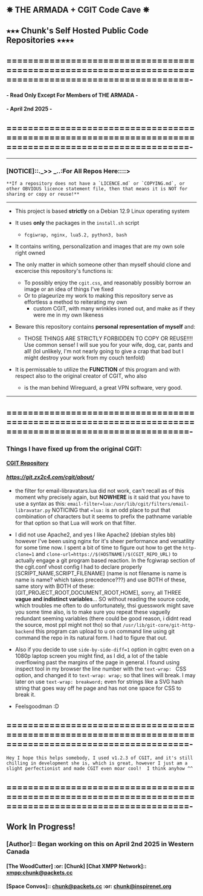 ## ✵ THE ARMADA + CGIT Code Cave ✵
## ⭒⭒⭒ Chunk's Self Hosted Public Code Repositories ⭒⭒⭒⭒
## ========================================================================================================-

#### __- Read Only Except For Members of THE ARMADA -__
#### __- April 2nd 2025 -__
## ========================================================================================================-

***

### [NOTICE]::._>>   _..__:For All Repos Here::__::>
    **If a repository does not have a `LICENCE.md` or `COPYING.md`, or other OBVIOUS licence statement file, then that means it is NOT for sharing or copy or reuse!**

***

- This project is based **strictly** on a Debian 12.9 Linux operating system 

- It uses **only** the packages in the `install.sh` script
    - `fcgiwrap, nginx, lua5.2, python3, bash`

- It contains writing, personalization and images that are my own sole right owned

- The only matter in which someone other than myself should clone and excercise this repository's functions is:
   - To possibly enjoy the `cgit.css`, and reasonably possibly borrow an image or an idea of things I've fixed
   - Or to plageurize my work to making this repository serve as effortless a method to reiterating my own
      - custom CGIT, with many wrinkles ironed out, and make as if they were me in my own likeness

- Beware this repository contains **personal representation of myself** and:
   - THOSE THINGS ARE STRICTLY FORBIDDEN TO COPY OR REUSE!!!!  Use common sense!  I will sue you for your wife, dog, car, pants and all!  (lol unlikely, I'm not nearly going to give a crap that bad but I might destroy your work from my couch tenfold)

- It is permissable to utilize the **FUNCTION** of this program and with respect also to the original creator of CGIT, who also
   - is the man behind Wireguard, a great VPN software, very good.

***

## ========================================================================================================-

### Things I have fixed up from the original CGIT:
#### <a href="https://git.zx2c4.com/cgit/about/" target="_blank">CGIT Repository</a>
#### <a href="https://git.zx2c4.com/cgit/about/" target="_blank"><i>https://git.zx2c4.com/cgit/about/</i></a>

* the filter for email-libravatars.lua did not work, can't recall as of this moment why precisely again, but **NOWHERE** is it said that you have to use a syntax as this: `email-filter=lua:/usr/lib/cgit/filters/email-libravatar.py` NOTICING that `=lua:` is an odd place to put that combination of characters but it seems to prefix the pathname variable for that option so that Lua will work on that filter.

* I did not use Apache2, and yes I like Apache2 (debian styles bb) however I've been using nginx for it's sheer performance and versatility for some time now.  I spent a bit of time to figure out how to get the `http-clone=1` and `clone-url=https://$(HOSTNAME)/$(CGIT_REPO_URL)` to actually engage a git program based reaction.  In the fcgiwrap section of the cgit.conf vhost config I had to declare properly [SCRIPT_NAME,SCRIPT_FILENAME] (name is not filename is name is name is name?  which takes precedence???) and use BOTH of these, same story with BOTH of these: [GIT_PROJECT_ROOT,DOCUMENT_ROOT,HOME], sorry, all THREE **vague and indistinct variables**...  SO without reading the source code, which troubles me often to do unfortunately, thsi guesswork might save you some time also, is to make sure you repeat these vaguelly redundant seeming variables (there could be good reason, i didnt read the source, most ppl might not tho) so that `/usr/lib/git-core/git-http-backend` this program can upload to u on command line using git command the repo in its natural form.  I had to figure that out.

* Also if you decide to use `side-by-side-diff=1` option in cgitrc even on a 1080p laptop screen you might find, as I did, a lot of the table overflowing past the margins of the page in general.  I found using inspect tool in my browser the line number with the `text-wrap: ` CSS option, and changed it to `text-wrap: wrap;` so that lines will break.  I may later on use `text-wrap: breakword;` even for strings like a SVG hash string that goes way off he page and has not one space for CSS to break it.

* Feelsgoodman :D

## ========================================================================================================-

```
Hey I hope this helps somebody, I used v1.2.3 of CGIT, and it's still chilling in development she is, which is great, however I just am a slight perfectionist and made CGIT even moar cool!  I think anyhow ^^
```

## ========================================================================================================-

## Work In Progress!
### [Author]:: __Began working on this on April 2nd 2025 in Western Canada__
#### [The WoodCutter] :or: [Chunk] [Chat XMPP Network]:: <a href="xmpp:chunk@packets.cc">xmpp:chunk@packets.cc</a>
#### [Space Convos]:: <a href="mailto:chunk@packets.cc">chunk@packets.cc</a> :or: <a href="mailto:chunk@inspirenet.org">chunk@inspirenet.org</a>